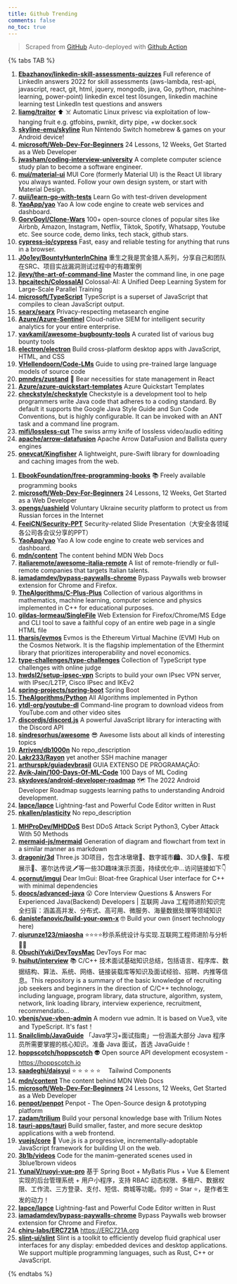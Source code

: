 ```yaml
---
title: Github Trending
comments: false
no_toc: true
---
```


> Scraped from [GitHub](https://github.com/trending)
Auto-deployed with [Github Action](https://docs.github.com/en/actions)

{% tabs TAB %}
<!-- tab Daily -->
1. [**Ebazhanov/linkedin-skill-assessments-quizzes**](https://github.com/Ebazhanov/linkedin-skill-assessments-quizzes)
Full reference of LinkedIn answers 2022 for skill assessments (aws-lambda, rest-api, javascript, react, git, html, jquery, mongodb, java, Go, python, machine-learning, power-point) linkedin excel test lösungen, linkedin machine learning test LinkedIn test questions and answers
2. [**liamg/traitor**](https://github.com/liamg/traitor)
⬆️ ☠️ Automatic Linux privesc via exploitation of low-hanging fruit e.g. gtfobins, pwnkit, dirty pipe, +w docker.sock
3. [**skyline-emu/skyline**](https://github.com/skyline-emu/skyline)
Run Nintendo Switch homebrew & games on your Android device!
4. [**microsoft/Web-Dev-For-Beginners**](https://github.com/microsoft/Web-Dev-For-Beginners)
24 Lessons, 12 Weeks, Get Started as a Web Developer
5. [**jwasham/coding-interview-university**](https://github.com/jwasham/coding-interview-university)
A complete computer science study plan to become a software engineer.
6. [**mui/material-ui**](https://github.com/mui/material-ui)
MUI Core (formerly Material UI) is the React UI library you always wanted. Follow your own design system, or start with Material Design.
7. [**quii/learn-go-with-tests**](https://github.com/quii/learn-go-with-tests)
Learn Go with test-driven development
8. [**YaoApp/yao**](https://github.com/YaoApp/yao)
Yao A low code engine to create web services and dashboard.
9. [**GorvGoyl/Clone-Wars**](https://github.com/GorvGoyl/Clone-Wars)
100+ open-source clones of popular sites like Airbnb, Amazon, Instagram, Netflix, Tiktok, Spotify, Whatsapp, Youtube etc. See source code, demo links, tech stack, github stars.
10. [**cypress-io/cypress**](https://github.com/cypress-io/cypress)
Fast, easy and reliable testing for anything that runs in a browser.
11. [**J0o1ey/BountyHunterInChina**](https://github.com/J0o1ey/BountyHunterInChina)
重生之我是赏金猎人系列，分享自己和团队在SRC、项目实战漏洞测试过程中的有趣案例
12. [**jlevy/the-art-of-command-line**](https://github.com/jlevy/the-art-of-command-line)
Master the command line, in one page
13. [**hpcaitech/ColossalAI**](https://github.com/hpcaitech/ColossalAI)
Colossal-AI: A Unified Deep Learning System for Large-Scale Parallel Training
14. [**microsoft/TypeScript**](https://github.com/microsoft/TypeScript)
TypeScript is a superset of JavaScript that compiles to clean JavaScript output.
15. [**searx/searx**](https://github.com/searx/searx)
Privacy-respecting metasearch engine
16. [**Azure/Azure-Sentinel**](https://github.com/Azure/Azure-Sentinel)
Cloud-native SIEM for intelligent security analytics for your entire enterprise.
17. [**vavkamil/awesome-bugbounty-tools**](https://github.com/vavkamil/awesome-bugbounty-tools)
A curated list of various bug bounty tools
18. [**electron/electron**](https://github.com/electron/electron)
Build cross-platform desktop apps with JavaScript, HTML, and CSS
19. [**VHellendoorn/Code-LMs**](https://github.com/VHellendoorn/Code-LMs)
Guide to using pre-trained large language models of source code
20. [**pmndrs/zustand**](https://github.com/pmndrs/zustand)
🐻 Bear necessities for state management in React
21. [**Azure/azure-quickstart-templates**](https://github.com/Azure/azure-quickstart-templates)
Azure Quickstart Templates
22. [**checkstyle/checkstyle**](https://github.com/checkstyle/checkstyle)
Checkstyle is a development tool to help programmers write Java code that adheres to a coding standard. By default it supports the Google Java Style Guide and Sun Code Conventions, but is highly configurable. It can be invoked with an ANT task and a command line program.
23. [**mifi/lossless-cut**](https://github.com/mifi/lossless-cut)
The swiss army knife of lossless video/audio editing
24. [**apache/arrow-datafusion**](https://github.com/apache/arrow-datafusion)
Apache Arrow DataFusion and Ballista query engines
25. [**onevcat/Kingfisher**](https://github.com/onevcat/Kingfisher)
A lightweight, pure-Swift library for downloading and caching images from the web.
<!-- endtab -->
<!-- tab Weekly -->
1. [**EbookFoundation/free-programming-books**](https://github.com/EbookFoundation/free-programming-books)
📚 Freely available programming books
2. [**microsoft/Web-Dev-For-Beginners**](https://github.com/microsoft/Web-Dev-For-Beginners)
24 Lessons, 12 Weeks, Get Started as a Web Developer
3. [**opengs/uashield**](https://github.com/opengs/uashield)
Voluntary Ukraine security platform to protect us from Russian forces in the Internet
4. [**FeeiCN/Security-PPT**](https://github.com/FeeiCN/Security-PPT)
Security-related Slide Presentation（大安全各领域各公司各会议分享的PPT）
5. [**YaoApp/yao**](https://github.com/YaoApp/yao)
Yao A low code engine to create web services and dashboard.
6. [**mdn/content**](https://github.com/mdn/content)
The content behind MDN Web Docs
7. [**italiaremote/awesome-italia-remote**](https://github.com/italiaremote/awesome-italia-remote)
A list of remote-friendly or full-remote companies that targets Italian talents.
8. [**iamadamdev/bypass-paywalls-chrome**](https://github.com/iamadamdev/bypass-paywalls-chrome)
Bypass Paywalls web browser extension for Chrome and Firefox.
9. [**TheAlgorithms/C-Plus-Plus**](https://github.com/TheAlgorithms/C-Plus-Plus)
Collection of various algorithms in mathematics, machine learning, computer science and physics implemented in C++ for educational purposes.
10. [**gildas-lormeau/SingleFile**](https://github.com/gildas-lormeau/SingleFile)
Web Extension for Firefox/Chrome/MS Edge and CLI tool to save a faithful copy of an entire web page in a single HTML file
11. [**tharsis/evmos**](https://github.com/tharsis/evmos)
Evmos is the Ethereum Virtual Machine (EVM) Hub on the Cosmos Network. It is the flagship implementation of the Ethermint library that prioritizes interoperability and novel economics.
12. [**type-challenges/type-challenges**](https://github.com/type-challenges/type-challenges)
Collection of TypeScript type challenges with online judge
13. [**hwdsl2/setup-ipsec-vpn**](https://github.com/hwdsl2/setup-ipsec-vpn)
Scripts to build your own IPsec VPN server, with IPsec/L2TP, Cisco IPsec and IKEv2
14. [**spring-projects/spring-boot**](https://github.com/spring-projects/spring-boot)
Spring Boot
15. [**TheAlgorithms/Python**](https://github.com/TheAlgorithms/Python)
All Algorithms implemented in Python
16. [**ytdl-org/youtube-dl**](https://github.com/ytdl-org/youtube-dl)
Command-line program to download videos from YouTube.com and other video sites
17. [**discordjs/discord.js**](https://github.com/discordjs/discord.js)
A powerful JavaScript library for interacting with the Discord API
18. [**sindresorhus/awesome**](https://github.com/sindresorhus/awesome)
😎 Awesome lists about all kinds of interesting topics
19. [**Arriven/db1000n**](https://github.com/Arriven/db1000n)
No repo_description
20. [**Lakr233/Rayon**](https://github.com/Lakr233/Rayon)
yet another SSH machine manager
21. [**arthurspk/guiadevbrasil**](https://github.com/arthurspk/guiadevbrasil)
GUIA EXTENSO DE PROGRAMAÇÃO:
22. [**Avik-Jain/100-Days-Of-ML-Code**](https://github.com/Avik-Jain/100-Days-Of-ML-Code)
100 Days of ML Coding
23. [**skydoves/android-developer-roadmap**](https://github.com/skydoves/android-developer-roadmap)
🗺 The 2022 Android Developer Roadmap suggests learning paths to understanding Android development.
24. [**lapce/lapce**](https://github.com/lapce/lapce)
Lightning-fast and Powerful Code Editor written in Rust
25. [**nkallen/plasticity**](https://github.com/nkallen/plasticity)
No repo_description
<!-- endtab -->
<!-- tab Monthly -->
1. [**MHProDev/MHDDoS**](https://github.com/MHProDev/MHDDoS)
Best DDoS Attack Script Python3, Cyber Attack With 50 Methods
2. [**mermaid-js/mermaid**](https://github.com/mermaid-js/mermaid)
Generation of diagram and flowchart from text in a similar manner as markdown
3. [**dragonir/3d**](https://github.com/dragonir/3d)
Three.js 3D项目，包含冰墩墩🐼、数字城市🏙、3D人像👤、车模展示🚗、塞尔达传说🗡等一些3D趣味演示页面，持续优化中...访问链接如下👇
4. [**ocornut/imgui**](https://github.com/ocornut/imgui)
Dear ImGui: Bloat-free Graphical User interface for C++ with minimal dependencies
5. [**doocs/advanced-java**](https://github.com/doocs/advanced-java)
😮 Core Interview Questions & Answers For Experienced Java(Backend) Developers | 互联网 Java 工程师进阶知识完全扫盲：涵盖高并发、分布式、高可用、微服务、海量数据处理等领域知识
6. [**danistefanovic/build-your-own-x**](https://github.com/danistefanovic/build-your-own-x)
🤓 Build your own (insert technology here)
7. [**qiurunze123/miaosha**](https://github.com/qiurunze123/miaosha)
⭐⭐⭐⭐秒杀系统设计与实现.互联网工程师进阶与分析🙋🐓
8. [**ObuchiYuki/DevToysMac**](https://github.com/ObuchiYuki/DevToysMac)
DevToys For mac
9. [**huihut/interview**](https://github.com/huihut/interview)
📚 C/C++ 技术面试基础知识总结，包括语言、程序库、数据结构、算法、系统、网络、链接装载库等知识及面试经验、招聘、内推等信息。This repository is a summary of the basic knowledge of recruiting job seekers and beginners in the direction of C/C++ technology, including language, program library, data structure, algorithm, system, network, link loading library, interview experience, recruitment, recommendatio…
10. [**vbenjs/vue-vben-admin**](https://github.com/vbenjs/vue-vben-admin)
A modern vue admin. It is based on Vue3, vite and TypeScript. It's fast！
11. [**Snailclimb/JavaGuide**](https://github.com/Snailclimb/JavaGuide)
「Java学习+面试指南」一份涵盖大部分 Java 程序员所需要掌握的核心知识。准备 Java 面试，首选 JavaGuide！
12. [**hoppscotch/hoppscotch**](https://github.com/hoppscotch/hoppscotch)
👽 Open source API development ecosystem - https://hoppscotch.io
13. [**saadeghi/daisyui**](https://github.com/saadeghi/daisyui)
⭐️ ⭐️ ⭐️ ⭐️ ⭐️  Tailwind Components
14. [**mdn/content**](https://github.com/mdn/content)
The content behind MDN Web Docs
15. [**microsoft/Web-Dev-For-Beginners**](https://github.com/microsoft/Web-Dev-For-Beginners)
24 Lessons, 12 Weeks, Get Started as a Web Developer
16. [**penpot/penpot**](https://github.com/penpot/penpot)
Penpot - The Open-Source design & prototyping platform
17. [**zadam/trilium**](https://github.com/zadam/trilium)
Build your personal knowledge base with Trilium Notes
18. [**tauri-apps/tauri**](https://github.com/tauri-apps/tauri)
Build smaller, faster, and more secure desktop applications with a web frontend.
19. [**vuejs/core**](https://github.com/vuejs/core)
🖖 Vue.js is a progressive, incrementally-adoptable JavaScript framework for building UI on the web.
20. [**3b1b/videos**](https://github.com/3b1b/videos)
Code for the manim-generated scenes used in 3blue1brown videos
21. [**YunaiV/ruoyi-vue-pro**](https://github.com/YunaiV/ruoyi-vue-pro)
基于 Spring Boot + MyBatis Plus + Vue & Element 实现的后台管理系统 + 用户小程序，支持 RBAC 动态权限、多租户、数据权限、工作流、三方登录、支付、短信、商城等功能。你的 ⭐️ Star ⭐️，是作者生发的动力！
22. [**lapce/lapce**](https://github.com/lapce/lapce)
Lightning-fast and Powerful Code Editor written in Rust
23. [**iamadamdev/bypass-paywalls-chrome**](https://github.com/iamadamdev/bypass-paywalls-chrome)
Bypass Paywalls web browser extension for Chrome and Firefox.
24. [**chiru-labs/ERC721A**](https://github.com/chiru-labs/ERC721A)
https://ERC721A.org
25. [**slint-ui/slint**](https://github.com/slint-ui/slint)
Slint is a toolkit to efficiently develop fluid graphical user interfaces for any display: embedded devices and desktop applications. We support multiple programming languages, such as Rust, C++ or JavaScript.
<!-- endtab -->
{% endtabs %}
